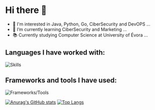 # Hi there 👋
- 🔭 I'm interested in Java, Python, Go, CiberSecurity and DevOPS ...
- 🌱 I’m currently learning CiberSecurity and Marketing ...
- 📚 Currently studying Computer Science at University of Évora ...

## Languages I have worked with:
![Skills](https://skillicons.dev/icons?i=c,cpp,java,python,git,go,js,md,postgres,rust,bash,ocaml,php)

## Frameworks and tools I have used:
![Frameworks/Tools](https://skillicons.dev/icons?i=arduino,dotnet,maven,nodejs,react,unity,unreal,godot,blender)

[![Anurag's GitHub stats](https://github-readme-stats.vercel.app/api?username=tomassantunes&show_icons=true&theme=radical)](https://github.com/anuraghazra/github-readme-stats)
[![Top Langs](https://github-readme-stats.vercel.app/api/top-langs/?username=tomassantunes&layout=compact&count_private=true&theme=radical)](https://github.com/anuraghazra/github-readme-stats)

<!--
**tomassantunes/tomassantunes** is a ✨ _special_ ✨ repository because its `README.md` (this file) appears on your GitHub profile.
-->
